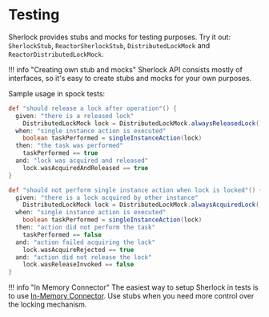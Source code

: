 # Testing

Sherlock provides stubs and mocks for testing purposes. Try it out:
`SherlockStub`, `ReactorSherlockStub`, `DistributedLockMock` and `ReactorDistributedLockMock`.

!!! info "Creating own stub and mocks"
    Sherlock API consists mostly of interfaces, so it's easy to create stubs and mocks for your own purposes.

Sample usage in spock tests:

```groovy
def "should release a lock after operation"() {
  given: "there is a released lock"
    DistributedLockMock lock = DistributedLockMock.alwaysReleasedLock()
  when: "single instance action is executed"
    boolean taskPerformed = singleInstanceAction(lock)
  then: "the task was performed"
    taskPerformed == true
  and: "lock was acquired and released"
    lock.wasAcquiredAndReleased == true
}

def "should not perform single instance action when lock is locked"() {
  given: "there is a lock acquired by other instance"
    DistributedLockMock lock = DistributedLockMock.alwaysAcquiredLock()
  when: "single instance action is executed"
    boolean taskPerformed = singleInstanceAction(lock)
  then: "action did not perform the task"
    taskPerformed == false
  and: "action failed acquiring the lock"
    lock.wasAcquireRejected == true
  and: "action did not release the lock"
    lock.wasReleaseInvoked == false
}
```

!!! info "In Memory Connector"
    The easiest way to setup Sherlock in tests is to use [In-Memory Connector](connectors/inmem.md).
    Use stubs when you need more control over the locking mechanism.
